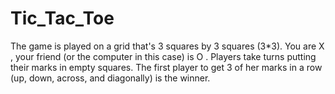# Tic_Tac_Toe
The game is played on a grid that's 3 squares by 3 squares (3*3). You are X , your friend (or the computer in this case) is O . Players take turns putting their marks in empty squares. The first player to get 3 of her marks in a row (up, down, across, and diagonally) is the winner.
